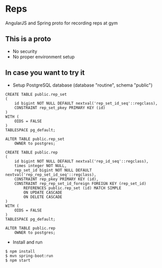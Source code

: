 # Reps
AngularJS and Spring proto for recording reps at gym

## This is a proto

- No security
- No proper environment setup

## In case you want to try it

- Setup PostgreSQL database (database "routine", schema "public")

```
CREATE TABLE public.rep_set
(
    id bigint NOT NULL DEFAULT nextval('rep_set_id_seq'::regclass),
    CONSTRAINT rep_set_pkey PRIMARY KEY (id)
)
WITH (
    OIDS = FALSE
)
TABLESPACE pg_default;

ALTER TABLE public.rep_set
    OWNER to postgres;

CREATE TABLE public.rep
(
    id bigint NOT NULL DEFAULT nextval('rep_id_seq'::regclass),
    times integer NOT NULL,
    rep_set_id bigint NOT NULL DEFAULT nextval('rep_rep_set_id_seq'::regclass),
    CONSTRAINT rep_pkey PRIMARY KEY (id),
    CONSTRAINT rep_rep_set_id_foreign FOREIGN KEY (rep_set_id)
        REFERENCES public.rep_set (id) MATCH SIMPLE
        ON UPDATE CASCADE
        ON DELETE CASCADE
)
WITH (
    OIDS = FALSE
)
TABLESPACE pg_default;

ALTER TABLE public.rep
    OWNER to postgres;
```

- Install and run

```
$ npm install
$ mvn spring-boot:run
$ npm start
```

